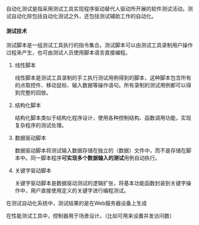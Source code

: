 自动化测试是指采用测试工具实现程序驱动替代人驱动所开展的软件测试活动。测试自动化除包括自动化测试之外，还包括测试辅助工作的自动化。



#### 测试技术

测试脚本是一组测试工具执行的指令集合。测试脚本可以由测试工具录制用户操作过程来产生，也可由测试人员使用脚本语言直接编程。

1. 线性脚本

   线性脚本是测试工具录制的手工执行测试用例得到的脚本，这种脚本包含所有的点取控件、移动鼠标、输入数据等操作语句。所有录制的测试用例都可以得到完整的回放。

2. 结构化脚本

   结构化脚本类似于结构化程序设计，使用各种控制结构、函数调用功能，实现复杂程序的测试处理。

3. 数据驱动脚本

   数据驱动脚本将测试输入数据存储在独立的（数据）文件中，而不是存储在脚本中。同一脚本程序**可实现多个数据输入的测试**用例自动执行。

4. 关键字驱动脚本

   关键字驱动脚本是数据驱动测试的逻辑扩张，将基本功能函数封装到关键字操作中，用户直接使用定义的关键字进行编程测试。

在测试自动化系统中，测试结果的是在Web服务器设备上生成

在性能测试工具中，控制器用于场景设计。（比如可用来设置并发访问数）
